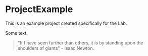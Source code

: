 # ProjectExample

This is an example project created specifically for the Lab.

Some text.

> "If I have seen further than others, it is by standing upon the shoulders of giants" - Isaac Newton.
